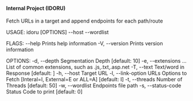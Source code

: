 #### Internal Project (IDORU)
Fetch URLs in a target and append endpoints for each path/route

USAGE:
    idoru [OPTIONS] --host <host> --wordlist <path>

FLAGS:
        --help       Prints help information
    -V, --version    Prints version information

OPTIONS:
    -d, --depth <depth>                Segmentation Depth [default: 10]
    -e, --extensions <ext>...          List of common extensions, such as .js,.txt,.asp.net
    -T, --text <filter-text>           Text/word in Response [default: ]
    -h, --host <host>                  Target URL
    -l, --link-option <link>           URLs Options to Fetch [Interal=I, External=E or ALL=A] [default: I]
    -t, --threads <nthreads>           Number of Threads [default: 50]
    -w, --wordlist <path>              Endpoints file path
    -s, --status-code <status-code>    Status Code to print [default: 0]
